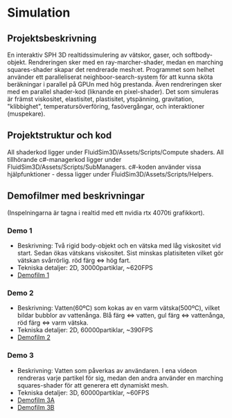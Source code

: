 # Simulation #

## Projektsbeskrivning ##
En interaktiv SPH 3D realtidssimulering av vätskor, gaser, och softbody-objekt.
Rendreringen sker med en ray-marcher-shader, medan en marching squares-shader skapar det rendrerade mesh:et.
Programmet som helhet använder ett paralleliserat neighboor-search-system för att kunna sköta beräkningar i parallel på GPUn med hög prestanda. Även rendreringen sker med en parallel shader-kod (liknande en pixel-shader).
Det som simuleras är främst viskositet, elastisitet, plastisitet, ytspänning, gravitation, "klibbighet", temperatursöverföring, fasövergångar, och interaktioner (muspekare).

## Projektstruktur och kod ##
All shaderkod ligger under FluidSim3D/Assets/Scripts/Compute shaders.
All tillhörande c#-managerkod ligger under FluidSim3D/Assets/Scripts/SubManagers.
c#-koden använder vissa hjälpfunktioner - dessa ligger under FluidSim3D/Assets/Scripts/Helpers.

## Demofilmer med beskrivningar ##
(Inspelningarna är tagna i realtid med ett nvidia rtx 4070ti grafikkort).

### Demo 1 ###
 - Beskrivning: Två rigid body-objekt och en vätska med låg viskositet vid start. Sedan ökas vätskans viskositet. Sist minskas platisiteten vilket gör vätskan svårrörlig. röd färg <=> hög fart.
 - Tekniska detaljer: 2D, 30000partiklar, ~620FPS
 - [Demofilm 1](https://drive.google.com/open?id=1kJEpSKBCAE8BCXwzlHZaufPYNMzmQJNb&usp=drive_copy)

### Demo 2 ###
 - Beskrivning: Vatten(60ºC) som kokas av en varm vätska(500ºC), vilket bildar bubblor av vattenånga. Blå färg <=> vatten, gul färg <=> vattenånga, röd färg <=> varm vätska.
 - Tekniska detaljer: 2D, 60000partiklar, ~390FPS
 - [Demofilm 2](https://drive.google.com/open?id=10q3Yc_0WcnS60n8MpgOscvrKPXH2b1B6&usp=drive_copy)

### Demo 3 ###
 - Beskrivning: Vatten som påverkas av användaren. I ena videon rendreras varje partikel för sig, medan den andra använder en marching squares-shader för att generera ett dynamiskt mesh.
 - Tekniska detaljer: 3D, 60000partiklar, ~60FPS
 - [Demofilm 3A](https://drive.google.com/open?id=1HQPuICQ-Gdsc6tYjvrLQtLPbzP05ijn6&usp=drive_copy)
 - [Demofilm 3B](https://drive.google.com/open?id=1ZzZZ368qbA7gvDlgqISFiuA0Rw0ovq9m&usp=drive_copy)
